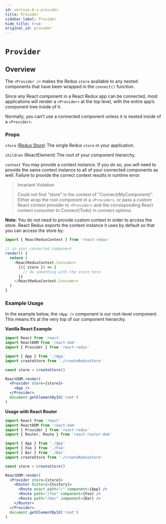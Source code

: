 ```yaml
---
id: version-6.x-provider
title: Provider
sidebar_label: Provider
hide_title: true
original_id: provider
---
```


# `Provider`

## Overview

The `<Provider />` makes the Redux `store` available to any nested components that have been wrapped in the `connect()` function.

Since any React component in a React Redux app can be connected, most applications will render a `<Provider>` at the top level, with the entire app’s component tree inside of it.

Normally, you can’t use a connected component unless it is nested inside of a `<Provider>`.

### Props

`store` ([Redux Store](https://redux.js.org/api/store))
The single Redux `store` in your application.

`children` (ReactElement)
The root of your component hierarchy.

`context`
You may provide a context instance. If you do so, you will need to provide the same context instance to all of your connected components as well. Failure to provide the correct context results in runtime error:

> Invariant Violation
>
> Could not find "store" in the context of "Connect(MyComponent)". Either wrap the root component in a `<Provider>`, or pass a custom React context provider to `<Provider>` and the corresponding React context consumer to Connect(Todo) in connect options.

**Note:** You do not need to provide custom context in order to access the store.
React Redux exports the context instance it uses by default so that you can access the store by:

```js
import { ReactReduxContext } from 'react-redux'

// in your connected component
render() {
  return (
    <ReactReduxContext.Consumer>
      {({ store }) => {
        // do something with the store here
      }}
    </ReactReduxContext.Consumer>
  )
}
```

### Example Usage

In the example below, the `<App />` component is our root-level component. This means it’s at the very top of our component hierarchy.

**Vanilla React Example**

```jsx
import React from 'react'
import ReactDOM from 'react-dom'
import { Provider } from 'react-redux'

import { App } from './App'
import createStore from './createReduxStore'

const store = createStore()

ReactDOM.render(
  <Provider store={store}>
    <App />
  </Provider>,
  document.getElementById('root')
)
```

**Usage with React Router**

```jsx
import React from 'react'
import ReactDOM from 'react-dom'
import { Provider } from 'react-redux'
import { Router, Route } from 'react-router-dom'

import { App } from './App'
import { Foo } from './Foo'
import { Bar } from './Bar'
import createStore from './createReduxStore'

const store = createStore()

ReactDOM.render(
  <Provider store={store}>
    <Router history={history}>
      <Route exact path="/" component={App} />
      <Route path="/foo" component={Foo} />
      <Route path="/bar" component={Bar} />
    </Router>
  </Provider>,
  document.getElementById('root')
)
```
